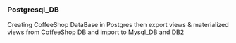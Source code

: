 ### Postgresql_DB
Creating CoffeeShop DataBase in Postgres then export views &amp; materialized views from CoffeeShop DB and import to Mysql_DB and DB2


